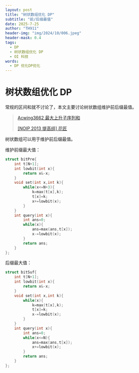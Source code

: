 ```yaml
---
layout: post
title: "树状数组优化 DP"
subtitle: "前/后缀最值"
date: 2025-7-25
author: "TH911"
header-img: "img/2024/10/006.jpeg"
header-mask: 0.4
tags:
  - DP
  - 树状数组优化 DP
  - OI 科技
words:
  - DP 优化DP优化
---
```


# 树状数组优化 DP

常规的区间和就不讨论了，本文主要讨论树状数组维护前后缀最值。

> [Acwing3662 最大上升子序列和](/2025/01/18/2/)
>
> [[NOIP 2013 提高组] 花匠](/2025/07/25/1/#noip2013)

树状数组可以用于维护前后缀最值。

维护前缀最大值：

```cpp
struct bitPre{
	int t[N+1];
	int lowbit(int x){
		return x&-x;
	}
	void set(int x,int k){
		while(x<=N+3){
			k=max(t[x],k);
			t[x]=k;
			x+=lowbit(x);
		}
	}
	int query(int x){
		int ans=0;
		while(x){
			ans=max(ans,t[x]);
			x-=lowbit(x);
		} 
		return ans;
	}
};
```

后缀最大值：

```cpp
struct bitSuf{
	int t[N+1];
	int lowbit(int x){
		return x&-x;
	}
	void set(int x,int k){
		while(x){
			k=max(t[x],k);
			t[x]=k;
			x-=lowbit(x);
		} 
	}
	int query(int x){
		int ans=0;
		while(x<=N){
			ans=max(ans,t[x]);
			x+=lowbit(x);
		}
		return ans;
	}
};
```

